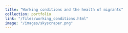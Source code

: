 ```yaml
---
title: "Working conditions and the health of migrants"
collection: portfolio
link: "/files/working_conditions.html"
image: "/images/skyscraper.png"
---
```

